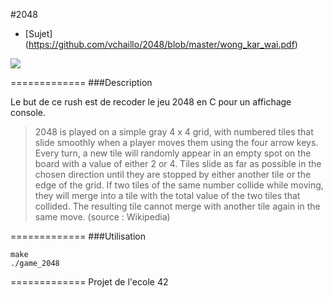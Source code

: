 #2048

* [Sujet] (https://github.com/vchaillo/2048/blob/master/wong_kar_wai.pdf)
<img src="https://raw.githubusercontent.com/vchaillo/2048/master/doc/screenshots/Screenshot_20170213_075708.png.png"/>

=============
###Description

Le but de ce rush est de recoder le jeu 2048 en C pour un affichage console.

> 2048 is played on a simple gray 4 x 4 grid, with numbered tiles that slide smoothly
> when a player moves them using the four arrow keys. Every turn, a new tile will randomly
> appear in an empty spot on the board with a value of either 2 or 4. Tiles slide as far as
> possible in the chosen direction until they are stopped by either another tile or the edge
> of the grid. If two tiles of the same number collide while moving, they will merge into a
> tile with the total value of the two tiles that collided. The resulting tile cannot merge with
> another tile again in the same move. (source : Wikipedia)

=============
###Utilisation

```
make
./game_2048
```

=============
Projet de l'ecole 42
